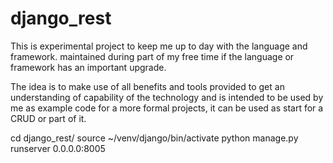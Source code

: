 # django_rest
 This is experimental project to keep me up to day with the language and framework. maintained during part of my free time if the language or framework has an important upgrade.

 The idea is  to make use of all benefits and tools provided to get an understanding of capability of the technology and is intended to be used by me as example code for a more formal projects, it can be used as start for a CRUD or part of it.

cd django_rest/
source ~/venv/django/bin/activate
python manage.py runserver 0.0.0.0:8005